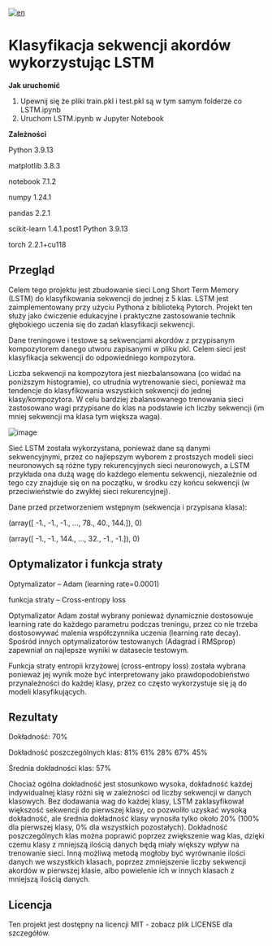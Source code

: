[![en](https://img.shields.io/badge/language-EN-blue.svg)](https://github.com/pzemla/Classification-of-chord-sequences-using-LSTM/blob/main/README.md)
# Klasyfikacja sekwencji akordów wykorzystując LSTM

**Jak uruchomić**
1. Upewnij się że pliki train.pkl i test.pkl są w tym samym folderze co LSTM.ipynb
2. Uruchom LSTM.ipynb w Jupyter Notebook


**Zależności**

Python 3.9.13

matplotlib 3.8.3

notebook 7.1.2

numpy 1.24.1

pandas  2.2.1

scikit-learn 1.4.1.post1 Python 3.9.13

torch 2.2.1+cu118

## Przegląd

Celem tego projektu jest zbudowanie sieci Long Short Term Memory (LSTM) do klasyfikowania sekwencji do jednej z 5 klas. LSTM jest zaimplementowany przy użyciu Pythona z biblioteką Pytorch. Projekt ten służy jako ćwiczenie edukacyjne i praktyczne zastosowanie technik głębokiego uczenia się do zadań klasyfikacji sekwencji.

Dane treningowe i testowe są sekwencjami akordów z przypisanym kompozytorem danego utworu zapisanymi w pliku pkl. Celem sieci jest klasyfikacja sekwencji do odpowiedniego kompozytora.

Liczba sekwencji na kompozytora jest niezbalansowana (co widać na poniższym histogramie), co utrudnia wytrenowanie sieci, ponieważ ma tendencje do klasyfikowania wszystkich sekwencji do jednej klasy/kompozytora. W celu bardziej zbalansowanego trenowania sieci zastosowano wagi przypisane do klas na podstawie ich liczby sekwencji (im mniej sekwencji ma klasa tym większa waga).

![image](https://github.com/pzemla/Classification-of-chord-sequences-using-LSTM/assets/135070990/fa600388-5e6b-44b6-a052-e98630cbc7c7)

Sieć LSTM została wykorzystana, ponieważ dane są danymi sekwencyjnymi, przez co najlepszym wyborem z prostszych modeli sieci neuronowych są różne typy rekurencyjnych sieci neuronowych, a LSTM przykłada ona dużą wagę do każdego elementu sekwencji, niezależnie od tego czy znajduje się on na początku, w środku czy końcu sekwencji (w przeciwieństwie do zwykłej sieci rekurencyjnej).

Dane przed przetworzeniem wstępnym (sekwencja i przypisana klasa):
 
(array([ -1., -1., -1., ..., 78., 40., 144.]), 0)

(array([ -1., -1., 144., ..., 32., -1., -1.]), 0) 

## Optymalizator i funkcja straty

Optymalizator – Adam (learning rate=0.0001) 

funkcja straty – Cross-entropy loss 

Optymalizator Adam został wybrany ponieważ dynamicznie dostosowuje learning rate do każdego parametru podczas treningu, przez co nie trzeba dostosowywać malenia współczynnika uczenia (learning rate decay). Spośród innych optymalizatorów testowanych (Adagrad i RMSprop) zapewniał on najlepsze wyniki w datasecie testowym.

Funkcja straty entropii krzyżowej (cross-entropy loss) została wybrana ponieważ jej wynik może być interpretowany jako prawdopodobieństwo przynależności do każdej klasy, przez co często wykorzystuje się ją do modeli klasyfikujących.

## Rezultaty

Dokładność: 70% 

Dokładność poszczególnych klas: 81% 61% 28% 67% 45% 

Średnia dokładności klas: 57%

Chociaż ogólna dokładność jest stosunkowo wysoka, dokładność każdej indywidualnej klasy różni się w zależności od liczby sekwencji w danych klasowych. Bez dodawania wag do każdej klasy, LSTM zaklasyfikował większość sekwencji do pierwszej klasy, co pozwoliło uzyskać wysoką dokładność, ale średnia dokładność klasy wynosiła tylko około 20% (100% dla pierwszej klasy, 0% dla wszystkich pozostałych). Dokładność poszczególnych klas można poprawić poprzez zwiększenie wag klas, dzięki czemu klasy z mniejszą ilością danych będą miały większy wpływ na trenowanie sieci. Inną możliwą metodą mogłoby być wyrównanie ilości danych we wszystkich klasach, poprzez zmniejszenie liczby sekwencji akordów w pierwszej klasie, albo powielenie ich w innych klasach z mniejszą ilością danych.

## Licencja

Ten projekt jest dostępny na licencji MIT - zobacz plik LICENSE dla szczegółów.
